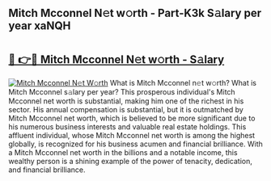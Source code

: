 ## Mitch Mcconnel N𝚎t w𝚘rth - Part-K3k S𝚊lary per year xaNQH

# <h2><a href="http://gc0kqyf.nevu.top/?p=Mitch+Mcconnel">🔗 👉🔴 Mitch Mcconnel N𝚎t w𝚘rth - S𝚊lary</a></h2>

[![Mitch Mcconnel N𝚎t W𝚘rth](https://i.imgur.com/Oavwk0R.jpeg)](http://gc0kqyf.nevu.top/?p=Mitch+Mcconnel)
What is Mitch Mcconnel n𝚎t w𝚘rth? What is Mitch Mcconnel s𝚊lary per year?
This prosperous individual's Mitch Mcconnel net worth is substantial, making him one of the richest in his sector. His annual compensation is substantial, but it is outmatched by Mitch Mcconnel net worth, which is believed to be more significant due to his numerous business interests and valuable real estate holdings. This affluent individual, whose Mitch Mcconnel net worth is among the highest globally, is recognized for his business acumen and financial brilliance. With a Mitch Mcconnel net worth in the billions and a notable income, this wealthy person is a shining example of the power of tenacity, dedication, and financial brilliance.
